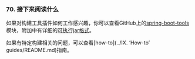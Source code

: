 ### 70. 接下来阅读什么

如果对构建工具插件如何工作感兴趣，你可以查看GitHub上的[spring-boot-tools](https://github.com/spring-projects/spring-boot/tree/v2.0.0.M2/spring-boot-tools)模块，附加中有详细的[可执行jar格式](https://docs.spring.io/spring-boot/docs/2.0.0.M2/reference/htmlsingle/#executable-jar)。

如果有特定构建相关的问题，可以查看[how-to](../IX. ‘How-to’ guides/README.md)指南。
